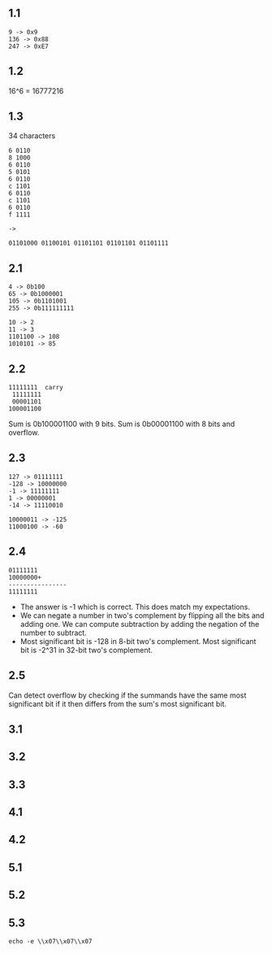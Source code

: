 ## 1.1
```
9 -> 0x9
136 -> 0x88
247 -> 0xE7
```

## 1.2
16^6 = 16777216

## 1.3 
34 characters

```
6 0110
8 1000
6 0110
5 0101
6 0110
c 1101
6 0110
c 1101
6 0110
f 1111

->

01101000 01100101 01101101 01101101 01101111
```

## 2.1
```
4 -> 0b100
65 -> 0b1000001
105 -> 0b1101001
255 -> 0b111111111
```
```
10 -> 2
11 -> 3
1101100 -> 108
1010101 -> 85
```

## 2.2
```
11111111  carry
 11111111
 00001101
100001100
```

Sum is 0b100001100 with 9 bits. Sum is 0b00001100 with 8 bits and overflow.

## 2.3

```
127 -> 01111111
-128 -> 10000000
-1 -> 11111111
1 -> 00000001
-14 -> 11110010
```

```
10000011 -> -125
11000100 -> -60
```

## 2.4

```
01111111
10000000+
----------------
11111111
```

- The answer is -1 which is correct. This does match my expectations.
- We can negate a number in two's complement by flipping all the bits and adding one. We can compute subtraction by adding the negation of the number to subtract.
- Most significant bit is -128 in 8-bit two's complement. Most significant bit is -2^31 in 32-bit two's complement.


## 2.5

Can detect overflow by checking if the summands have the same most significant bit if it then differs from the sum's most significant bit.

## 3.1

## 3.2

## 3.3

## 4.1

## 4.2

## 5.1

## 5.2

## 5.3

```
echo -e \\x07\\x07\\x07
```